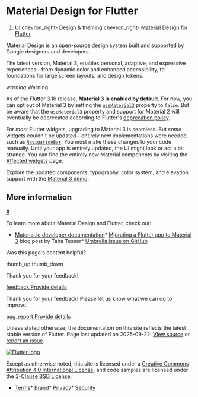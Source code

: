 Material Design for Flutter
===========================

1. [UI](/ui) chevron\_right- [Design & theming](/ui/design) chevron\_right- [Material Design for Flutter](/ui/design/material)

Material Design is an open-source design system built and supported by Google designers and developers.

The latest version, Material 3, enables personal, adaptive, and expressive experiences—from dynamic color and enhanced accessibility, to foundations for large screen layouts, and design tokens.

*warning* Warning

As of the Flutter 3.16 release, **Material 3 is enabled by default**. For now, you can opt out of Material 3 by setting the [`useMaterial3`](https://api.flutter.dev/flutter/material/ThemeData/useMaterial3.html) property to `false`. But be aware that the `useMaterial3` property and support for Material 2 will eventually be deprecated according to Flutter's [deprecation policy](/release/compatibility-policy#deprecation-policy).

For *most* Flutter widgets, upgrading to Material 3 is seamless. But *some* widgets couldn't be updated—entirely new implementations were needed, such as [`NavigationBar`](https://api.flutter.dev/flutter/material/NavigationBar-class.html). You must make these changes to your code manually. Until your app is entirely updated, the UI might look or act a bit strange. You can find the entirely new Material components by visiting the [Affected widgets](https://api.flutter.dev/flutter/material/ThemeData/useMaterial3.html#affected-widgets) page.

Explore the updated components, typography, color system, and elevation support with the [Material 3 demo](https://github.com/flutter/samples/blob/main/material_3_demo/).

More information
----------------

[#](#more-information)

To learn more about Material Design and Flutter, check out:

* [Material.io developer documentation](https://m3.material.io/develop/flutter)* [Migrating a Flutter app to Material 3](https://blog.codemagic.io/migrating-a-flutter-app-to-material-3/) blog post by Taha Tesser* [Umbrella issue on GitHub](https://github.com/flutter/flutter/issues/91605)

Was this page's content helpful?

thumb\_up thumb\_down

Thank you for your feedback!

 [feedback Provide details](https://github.com/flutter/website/issues/new?template=1_page_issue.yml&&page-url=https://docs.flutter.dev/ui/design/material/&page-source=https://github.com/flutter/website/tree/main/src/content/ui/design/material/index.md)

Thank you for your feedback! Please let us know what we can do to improve.

 [bug\_report Provide details](https://github.com/flutter/website/issues/new?template=1_page_issue.yml&&page-url=https://docs.flutter.dev/ui/design/material/&page-source=https://github.com/flutter/website/tree/main/src/content/ui/design/material/index.md)

Unless stated otherwise, the documentation on this site reflects the latest stable version of Flutter. Page last updated on 2025-09-22. [View source](https://github.com/flutter/website/tree/main/src/content/ui/design/material/index.md) or [report an issue](https://github.com/flutter/website/issues/new?template=1_page_issue.yml&&page-url=https://docs.flutter.dev/ui/design/material/&page-source=https://github.com/flutter/website/tree/main/src/content/ui/design/material/index.md "Report an issue with this page").

[![Flutter logo](/assets/images/branding/flutter/logo+text/horizontal/white.svg)](https://flutter.dev)

Except as otherwise noted, this site is licensed under a [Creative Commons Attribution 4.0 International License](https://creativecommons.org/licenses/by/4.0/), and code samples are licensed under the [3-Clause BSD License](https://opensource.org/licenses/BSD-3-Clause).

* [Terms](/tos "Terms of use")* [Brand](/brand "Brand usage guidelines")* [Privacy](https://policies.google.com/privacy "Privacy policy")* [Security](/security "Security philosophy and practices")

   
